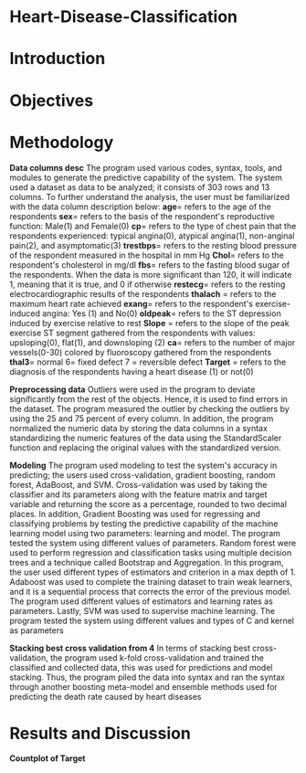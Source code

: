 # Heart-Disease-Classification
# Introduction
# Objectives
# Methodology
**Data columns desc**
The program used various codes, syntax, tools, and modules to generate the predictive capability of the system. The system used a dataset as data to be analyzed; it consists of 303 rows and 13 columns. To further understand the analysis, the user must be familiarized with the data column description below: 
**age**= refers to the age of the respondents
**sex**= refers to the basis of the respondent's reproductive function: Male(1) and Female(0)
**cp**= refers to the type of chest pain that the respondents experienced: typical angina(0), atypical angina(1), non-anginal pain(2), and asymptomatic(3)
**trestbps**= refers to the resting blood pressure of the respondent measured in the hospital in mm Hg
**Chol**= refers to the respondent's cholesterol in mg/dl
**fbs**= refers to the fasting blood sugar of the respondents. When the data is more significant than 120, it will indicate 1, meaning that it is true, and 0 if otherwise
**restecg**= refers to the resting electrocardiographic results of the respondents
**thalach** = refers to the maximum heart rate achieved
**exang**= refers to the respondent's exercise-induced angina: Yes (1) and No(0)
**oldpeak**= refers to the ST depression induced by exercise relative to rest
**Slope** = refers to the slope of the peak exercise ST segment gathered from the respondents with values: upsloping(0), flat(1), and downsloping (2)
**ca**= refers to the number of major vessels(0-30) colored by fluoroscopy gathered from the respondents
**thal3**= normal 6= fixed defect 7 = reversible defect
**Target** = refers to the diagnosis of the respondents having a heart disease (1) or not(0)

****Preprocessing data****
Outliers were used in the program to deviate significantly from the rest of the objects. Hence, it is used to find errors in the dataset. The program measured the outlier by checking the outliers by using the 25 and 75 percent of every column. In addition, the program normalized the numeric data by storing the data columns in a syntax standardizing the numeric features of the data using the StandardScaler function and replacing the original values with the standardized version.

**Modeling**
	The program used modeling to test the system's accuracy in predicting; the users used cross-validation, gradient boosting, random forest, AdaBoost, and SVM. Cross-validation was used by taking the classifier and its parameters along with the feature matrix and target variable and returning the score as a percentage, rounded to two decimal places.
	In addition, Gradient Boosting was used for regressing and classifying problems by testing the predictive capability of the machine learning model using two parameters: learning and model. The program tested the system using different values of parameters. Random forest were used to perform regression and classification tasks using multiple decision trees and a technique called Bootstrap and Aggregation. In this program, the user used different types of estimators and criterion in a max depth of 1.
	Adaboost was used to complete the training dataset to train weak learners, and it is a sequential process that corrects the error of the previous model. The program used different values of estimators and learning rates as parameters. Lastly, SVM was used to supervise machine learning. The program tested the system using different values and types of C and kernel as parameters
	
**Stacking best cross validation from 4**
In terms of stacking best cross-validation, the program used k-fold cross-validation and trained the classified and collected data, this was used for predictions and model stacking. Thus, the program piled the data into syntax and ran the syntax through another boosting meta-model and ensemble methods used for predicting the death rate caused by heart diseases

# Results and Discussion
**Countplot of  Target**
